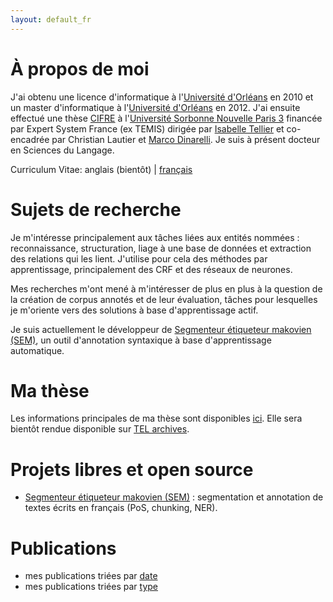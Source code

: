 ```yaml
---
layout: default_fr
---
```


# À propos de moi

J'ai obtenu une licence d'informatique à l'[Université d'Orléans](https://www.univ-orleans.fr/) en 2010 et un master d'informatique à l'[Université d'Orléans](https://www.univ-orleans.fr/) en 2012. J'ai ensuite effectué une thèse [CIFRE](http://www.anrt.asso.fr/fr/cifre-7843) à l'[Université Sorbonne Nouvelle Paris 3](http://www.univ-paris3.fr/) financée par Expert System France (ex TEMIS) dirigée par [Isabelle Tellier](http://lattice.cnrs.fr/sites/itellier/) et co-encadrée par Christian Lautier et [Marco Dinarelli](http://marcodinarelli.it/). Je suis à présent docteur en Sciences du Langage.

Curriculum Vitae: anglais (bientôt) &#124; [français](files/CV/Yoann_Dupont-CV-fr.pdf)

# Sujets de recherche

Je m'intéresse principalement aux tâches liées aux entités nommées : reconnaissance, structuration, liage à une base de données et extraction des relations qui les lient. J'utilise pour cela des méthodes par apprentissage, principalement des CRF et des réseaux de neurones.

Mes recherches m'ont mené à m'intéresser de plus en plus à la question de la création de corpus annotés et de leur évaluation, tâches pour lesquelles je m'oriente vers des solutions à base d'apprentissage actif.

Je suis actuellement le développeur de [Segmenteur étiqueteur makovien (SEM)](https://github.com/YoannDupont/SEM), un outil d'annotation syntaxique à base d'apprentissage automatique.

# Ma thèse

Les informations principales de ma thèse sont disponibles [ici](phd-fr). Elle sera bientôt rendue disponible sur [TEL archives](https://tel.archives-ouvertes.fr/).

# Projets libres et open source

- [Segmenteur étiqueteur makovien (SEM)](https://github.com/YoannDupont/SEM) : segmentation et annotation de textes écrits en français (PoS, chunking, NER).

# Publications

- mes publications triées par [date](publications-by_date-fr)
- mes publications triées par [type](publications-by_type-fr)
